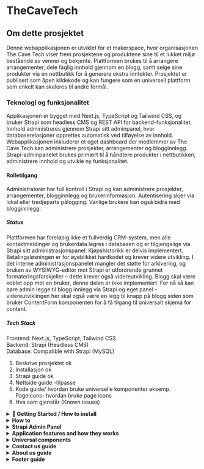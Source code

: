 # TheCaveTech

## Om dette prosjektet
Denne webapplikasjonen er utviklet for et makerspace, hvor organisasjonen The Cave Tech viser frem prosjektene og produktene sine til et lukket miljø bestående av venner og bekjente. Plattformen brukes til å arrangere arrangementer, dele faglig innhold gjennom en blogg, samt selge sine produkter via en nettbutikk for å generere ekstra inntekter. Prosjektet er publisert som åpen kildekode og kan fungere som en universell plattform som enkelt kan skaleres til andre formål.

### Teknologi og funksjonalitet
Applikasjonen er bygget med Next.js, TypeScript og Tailwind CSS, og bruker Strapi som headless CMS og REST API for backend-funksjonalitet. Innhold administreres gjennom Strapi sitt adminpanel, hvor databaserelasjoner opprettes automatisk ved tilføyelse av innhold. Webapplikasjonen inkluderer et eget dashboard der medlemmer av The Cave Tech kan administrere prosjekter, arrangementer og blogginnlegg. Strapi-adminpanelet brukes primært til å håndtere produkter i nettbutikken, administrere innhold og utvikle ny funksjonalitet.


#### Rolletilgang
Administratorer har full kontroll i Strapi og kan administrere prosjekter, arrangementer, blogginnlegg og brukerinformasjon. Autentisering skjer via lokal eller tredjeparts pålogging. Vanlige brukere kan også bidra med blogginnlegg.

##### Status
Plattformen har foreløpig ikke et fullverdig CRM-system, men alle kontaktmeldinger og brukerdata lagres i databasen og er tilgjengelige via Strapi sitt administrasjonspanel. Kjøpshistorikk er delvis implementert. Betalingsløsningen er for øyeblikket hardkodet og krever videre utvikling. I det interne administrasjonspanelet mangler det støtte for arkivering, og bruken av WYSIWYG-editor mot Strapi er utfordrende grunnet formateringsforskjeller – dette krever også videreutvikling. Blogg skal være koblet opp mot en bruker, denne delen er ikke implementert. For nå så kan bare admin legge til blogg innlegg via Strapi og eget panel - videreutviklingen her skal også være en legg til knapp på blogg siden som bruker ContentForm komponenten for å få tilgang til universalt skjema for content.

##### Tech Stack
Frontend: Next.js, TypeScript, Tailwind CSS  
Backend: Strapi (Headless CMS)  
Database: Compatible with Strapi (MySQL)

1. Beskrive prosjektet ok
2. Installasjon ok
3. Strapi guide ok
4. Nettside guide -tilpasse
5. Kode guide/ hvordan bruke universelle komponenter 
eksemp. PageIcons- hvordan bruke page icons
6. Hva som gjenstår (Known issues)

<details><summary><strong>🚀 Getting Started / How to install</strong></summary>
<br>
This setup is designed for testing purposes only, as the company prefers to handle deployment themselves.<br><br>

<details>
<summary>
1. Installation
</summary>

<br/>
Both frontend and backend have `.env.example` files.  
0. Create `.env` files in both frontend and backend folders and copy the contents from `.env.example` into `.env`.

# The database file contains only data, not images.

# <strong>Backend:</strong>

1. In the project root, you'll find a zipped database file.  
  Unzip it.
2. Start MySQL Workbench
3. Go to your root connection in Workbench → Administration → Users and Privileges → Add Account →  
  Enter `DATABASE_USERNAME` and `DATABASE_PASSWORD` as specified in your backend `.env` file
4. In Administrative Roles, select all and click Apply
5. Go to MySQL Connections and create a connection with the username from step 3
6. Enter the connection you just created
7. From the menu, select Server → Data Import
8. Choose "Import from Self-contained File" and select the file from step 1
9. For "Default Schema to be Imported To", choose "New" and enter `DATABASE_NAME` as in your `.env`
10. Select the schema from "Default Target Schema" and click Start Import
11. Refresh Schemas, and in Query, write `USE "database_name_from_env"` (e.g., `USE thecavetech`)

# <strong>Frontend:</strong>

Here, you just need to copy the contents from .env.example into .env.

After setting up `.env` in the root folder (where `.env.example` is):

**Run:**

#Backend
In your terminal:  
12. `cd backend`  
13. `npm i`  
14. `npm run develop`  
15. Navigate to the backend URL specified in your frontend `.env`  
16. If using our database file and prompted to create a user, use:

- Email: test@den.no
- Password: Gokstad1234

# OR

admin@admin.no  
Admin1234  

#Frontend

In the terminal:

1. `cd frontend`
2. `npm i`
3. `npm run dev`
4. Navigate to the frontend URL specified in your `.env`

**Testing:**

1. `cd frontend`
2. `npm run test` to run tests

</details>
<details>
<summary>
🔐 2. Setting up OAuth / 3rd-party SSO Providers <br>
For testing:
</summary>

# After npm run

#### ✅ Google

1. Go to: [https://console.cloud.google.com/welcome](https://console.cloud.google.com/welcome)  
  Click **Select a project** and create a new project.

2. Go to: [https://console.cloud.google.com/apis/credentials](https://console.cloud.google.com/apis/credentials)  
  Click **Create credentials** → Select **OAuth client ID**

  - **Application type:** Web Application
  - **Name:** Any name for your client
  - **Authorized redirect URIs (for testing):**
    - `http://localhost:3000/api/auth/callback/google`
    - `http://localhost:1337/api/connect/google/callback`

3. Go to: [https://console.cloud.google.com/auth/branding](https://console.cloud.google.com/auth/branding)  
  Here you can configure the **OAuth consent screen**.  
  The following is **not required for testing**, but **mandatory for deployment**:

  - Application name
  - Support email
  - Application logo (optional)
  - Privacy policy and terms of service
  - Authorized domains such as:
    - `https://www.thecavetech.org`
    - Domains used in redirect URIs

---

#### ✅ Facebook

1. Go to: [https://developers.facebook.com/](https://developers.facebook.com/)  
  Create a new app for OAuth.

2. Follow the guide:  
  [Learning Strapi Authentication Flows with the Facebook Provider](https://strapi.io/blog/learning-strapi-authentication-flows-with-the-facebook-provider)

3. **Testing locally with Ngrok:**
  - Run `ngrok http 3000` to generate a public URL.
  - Use this as the redirect URI in the Facebook Developer Portal, e.g.:  
    `https://abc123.ngrok.io/api/auth/callback/facebook`
  - For deployment, replace with your production URL:  
    `https://yourdomain.com/api/auth/callback/facebook`

---

#### ⚠️ Microsoft

- **Not tested**, as it requires a credit card for the trial period.
- The code is implemented **universally** and should work with Microsoft and other providers like Google and Facebook.

---

### ⚙️ Configuration in Strapi

1. Go to the **Strapi Admin Panel**
2. Navigate to **Settings**
3. Under **Users & Permissions Plugin**, select **Providers**
4. Choose your desired OAuth provider
5. Enter:
  - **Client ID** and **Client Secret** from previous steps (Google/Facebook)
6. Add the following redirect URLs:

  - Google: `http://localhost:3000/api/auth/callback/google`
  - Facebook: `http://localhost:3000/api/auth/callback/facebook`

7. For Microsoft: The redirect URL is generated automatically in Strapi

<details>
   <summary><strong>🖼️ Show Image</strong></summary>

   ![Screenshot](/ImagesForReadme/StrapiAddOauth.png)

   > 🔄 Remember to update **Authorized redirect URIs** when deploying the application so they point to the correct production URL.

</details>
</details>

<details>
<summary>
🔐 3. Setting up SendGrid <br>
For testing:
</summary>

1. Enable email in the Strapi admin panel:  
  Settings → Users & Permissions Plugin → Providers → Email → Enable > True → Save

2. Log in or register at https://app.sendgrid.com/
3. Create a new sender
4. Verify your email
5. Go to API settings and create an API key
6. After setup, save the API key in your `.env` file:
  ```
  SENDGRID_API_KEY=
  DEFAULT_FROM_EMAIL=
  DEFAULT_REPLY_TO_EMAIL=
  ```
  Use the same values as when you created the sender.

**SendGrid: Unauthorized Error issue while using SendGrid Email API**  
[Help Article](https://help.twilio.com/articles/10284917001627)

</details>

</details>

<details><summary><strong>How to</strong></summary>
<br>
<details><summary><strong>Change Global style</strong></summary>

<!-- Desktop (over 1024px) about header -->
--about-main-header: 60px;

### Veiledning for tilpasning av profilsidens design

Denne guiden forklarer hvordan du kan endre farger, fonter, avstander og andre designelementer i appkikasjonen uten å måtte endre koden direkte.

#### Hvor finner du stilene?
Alle globale designinnstillinger er definert som CSS-variabler i :root i filen `src/styles/global.css`. Disse variablene brukes gjennom hele prosjektet for å sikre konsistent styling.

#### Eksmempel på hvordan stylen kan byttes ut

Finn variabelen du vil endre, for eksempel:
```css
--color-primary: #d5bdaf; /* Header and dropdown menus */
```

Bytt ut verdien for å endre fargen globalt:
```css
--color-primary: #007bff; /* Blå */
```

#### Responsivitet
Egne verdier er definert for ulike skjermstørrelser via media queries:

Desktop (over 1024px):
```css
--landing-main-header: 60px;
```

Nettbrett (opptil 1024px):
```css
--landing-main-header: 36px;
```

Mobil (opptil 639px):
```css
--landing-main-header: 30px;
```

Mediaqueries eksempel:
```css
@media (max-width: 1024px) {
   :root {
      --about-main-header: 36px;
   }
}

@media (max-width: 639px) {
<br/> {
      --about-main-header: 30px;
   }
}
```

Videre må du inn i `tailwind.config.ts`:
```ts
theme: {
   extend: {
      fontSize: {
        "about-main-header": "var(--about-main-header)",
      },
   }
}
```

For å bruke denne størrelsen, skriv `text-about-main-header` i classname for tekstelementet.

#### Verdier
- Farger: Bruk hex-koder
- Fonter: Bruk fontnavn tilgjengelig via Google Fonts eller systemfonter (f.eks. "Arial, sans-serif")
- Avstander: Bruk CSS-enheter som rem, px, eller em (f.eks. 1rem, 16px)

</details>

<details><summary><strong>🔑 To change JWT Token Expiry/ how long JWT tokens are valid:</strong></summary>

- **backend/config/plugins.ts**

  - Find: `expiresIn: "7h"`
  - Change `"7h"` to your desired duration (e.g., `"24h"` for 24 hours).

- **lib/util/cookie.ts**
  - Find: `const maxAge = 7 * 60 * 60;`
  - Change `7` to the number of hours you want (e.g., `24 * 60 * 60` for 24 hours).

</details>

<details><summary><strong>✉️ Email Configuration & Templates</strong></summary>

## 1. Environment Variables

- Set email-related variables in your backend `.env` file.
![Screenshot](/ImagesForReadme/EmailEnv.png)

## 2. Plugin Configuration

- **backend/config/plugins.ts**
  - Configure your email provider and settings here.

## 3. Email Service & Templates

- **backend/src/service/**
  - All email logic, templates, and text changes are handled here.
  - To update email content or templates, edit the relevant files in this folder.

---

**Tip:**  
For custom email text and templates, always update files in `backend/src/service` to match your requirements.
</details>

<details><summary><strong>Reusable universal components</strong></summary>
<details><summary><strong>PageIcons</strong></summary>

`PageIcons`-komponenten brukes til å hente og vise SVG-ikoner fra `public/`-mappen der det er behov for det i prosjektet.  
📁 Plassering i prosjektet: `//frontend/src/components/ui/custom/PageIcons.tsx`  

- Dersom ikonet ikke lastes inn, vises en fallback med teksten **"Icon not available"**.  
- `alt`-teksten er viktig for tilgjengelighet (skjermlesere). Hvis `isDecorative` er satt til `true`, utelates `alt`.  
- SVG-filen må ligge i `public/[directory]/`-mappen.

### Eksempel på bruk:
1. **Importer komponenten der den skal brukes:**
```tsx
import PageIcons from "@/components/ui/custom/PageIcons";
```

2. Velg plassering der ikonet ligger i public mappen og navnet på ikonet. Der etter kan det velges str og alt tekst som det ønskes <br>
```tsx
<PageIcons name="lock" directory="profileIcons" size={18} alt="Låst" />
```
</details>


<details><summary><strong>SiteLogo</strong></summary>

SiteLogo er dynamisk komponent som henter og viser logoer (header eller footer) som er lagret i Strapi-backenden.  

📍 **Filplassering:**  
`/frontend/src/components/ui/SiteLogo.tsx`

### Eksempel på bruk:

1. **Strapi adminpanel:**
Under singletypen `SiteLogo`, last opp loge i feltene `HeaderLogo` og `FooterLogo`.

2.  **Importer komponenten der den skal brukes:**
```tsx
import { SiteLogo } from "@/components/ui/SiteLogo";
```

3. **For header logo (default)**
```tsx
<SiteLogo style={{ width: "auto", height: "45px" }} />
```

 **For footer logo**
 ```tsx
<SiteLogo type="footer" style={{ width: "auto", height: "45px" }} />
```
</details>


<details>
   <summary>📇 ContentCard</summary>

The `ContentCard` is a universal card component used throughout the application to display different types of content—such as projects, events, blogs, and products—in a consistent and visually appealing way.

#### How it works

- The same `ContentCard` component is used for all content types.
- An **adapter** (for example, `cardAdapter`) transforms the data for each content type (project, event, blog, product) into a format that the `ContentCard` understands.
- This makes it easy to add new content types or update the card design in one place, and have the changes reflected everywhere.

#### Example usages

**Displaying a list of projects:**

```tsx
import { UniversalCard } from "@/components/pageSpecificComponents/dashboard/contentManager/ContentCard";
import { adaptProjectToCardProps } from "@/lib/adapters/cardAdapter";

// Inside your component render:
<div className="grid grid-cols-1 sm:grid-cols-2 lg:grid-cols-3 gap-6">
  {projects.map((project) => (
   <UniversalCard
    key={project.id}
    {...adaptProjectToCardProps(project, handleProjectClick)}
   />
  ))}
</div>;
```

**Displaying a list of events:**

```tsx
import { UniversalCard } from "@/components/pageSpecificComponents/dashboard/contentManager/ContentCard";
import { adaptEventToCardProps } from "@/lib/adapters/cardAdapter";

// Inside your component render:
<div className="grid grid-cols-1 sm:grid-cols-2 lg:grid-cols-3 gap-6">
  {events.map((event) => (
   <UniversalCard
    key={event.id}
    {...adaptEventToCardProps(event, handleEventClick)}
   />
  ))}
</div>;
```

</details>
<details>
   <summary>🔎 SearchBar</summary>

The `SearchBar` is a universal component used throughout the application to help users quickly find relevant content, such as projects, events, blogs, or products. It provides a simple and consistent search experience on all pages where searching is needed. This can also easily change your search logic since now it's mostly really basic searching.

#### How it works

- The `SearchBar` displays a text input where users can type their search query.
- As the user types, the search query is updated in real time.
- Optionally, a search button can be shown for submitting the search (for example, by pressing Enter or clicking the button).
- The component is flexible and can be used for any type of content by simply passing the current search query and a function to update it.

#### Example usage

**Using the SearchBar in a page or component:**

```tsx
import { SearchBar } from "@/components/ui/SearchBar";
import { useState } from "react";

export default function ExamplePage() {
  const [searchQuery, setSearchQuery] = useState("");

  // Optional: handle search submit
  const handleSearch = (query: string) => {
   // Perform search logic here
   console.log("Searching for:", query);
  };

  return (
   <div>
    <SearchBar
      searchQuery={searchQuery}
      setSearchQuery={setSearchQuery}
      placeholder="Search projects or events"
      onSearch={handleSearch}
    />
    {/* Render your filtered content here */}
   </div>
  );
}
```

</details>
<details>
   <summary>🔀 SortDropdown</summary>

The `SortDropdown` is a universal component that lets users easily sort lists of content, such as projects, events, blogs, or products. It provides a consistent and user-friendly way to choose how items are ordered on any page.

#### How it works

- The `SortDropdown` displays a dropdown menu with different sorting options (for example: newest first, oldest first, alphabetical).
- When the user selects an option, the list updates to show the content in the chosen order.
- The component is flexible and can be used for any type of content by passing in the available sort options and a function to update the sort state.

#### Example usage

**Using the SortDropdown in a page or component:**

1. Import SortDropdown component and useState
```tsx
import { SortDropdown } from "@/components/ui/SortDropdown";
import { useState } from "react";
```
2. Set up what options of sorting you want and the state for it, here you can add a default state as well
```tsx
const sortOptions = [
  { value: "newest", label: "Newest first" },
  { value: "oldest", label: "Oldest first" },
  { value: "az", label: "A-Z" },
  { value: "za", label: "Z-A" },
];

export default function ExamplePage() {
  const [sort, setSort] = useState("newest");
```

3. 
</details>
<details>
    <summary>↻ LoadingSpinner</summary>

The `LoadingSpinner` is a universal component that shows a spinning animation while the app is loading data. It helps users understand that something is happening in the background and improves the user experience by providing visual feedback.

#### How it works

- The `LoadingSpinner` displays a spinning circle to indicate that content is loading.
- You can choose different sizes (small, medium, large) to fit different parts of your app.
- The spinner can be reused anywhere you need to show a loading state, such as when fetching projects, events, or blog posts.

#### Example usage

**Using the LoadingSpinner in a page or component:**

1. Import the LoadingSpinner component
```tsx
import { LoadingSpinner } from "@/components/ui/LoadingSpinner";
```
2. Use it where you want to show a loading state
```tsx
export default function ExamplePage({ isLoading }) {
  return (
    <div>
      {isLoading ? (
        <LoadingSpinner size="medium" />
      ) : (
        <div>Your loaded content here</div>
      )}
    </div>
  );
}
```
</details>
<details> <summary>Card</summary>
The Card component is a universal building block used throughout the application to display content in a clean, organized, and visually appealing way. It provides a consistent layout for different types of information, such as projects, events, blogs, or products.

#### How it works
The Card component wraps content in a styled box with rounded corners and a shadow, making information easy to read and visually separated from other elements.
It can be combined with CardHeader, CardBody, and CardFooter subcomponents to organize content into sections (for example: image at the top, details in the middle, actions at the bottom).
The card is flexible and can be used for any type of content by simply placing your content inside the card sections.

#### Example usage

1. Import the Card and its subcomponents:
```tsx
import { Card, CardHeader, CardBody, CardFooter } from "@/components/ui/Card";
```

2. Use the Card in your component:
```tsx
export default function ExamplePage() {
  return (
    <Card>
      <CardHeader>
        <h3>Project Title</h3>
      </CardHeader>
      <CardBody>
        <p>This is a short description of the project or content.</p>
      </CardBody>
      <CardFooter>
        <button>Read more</button>
      </CardFooter>
    </Card>
  );
}
```
</details>
<details>
    <summary>✏️ TipTapEditor</summary>

The `TipTapEditor` is a universal rich text editor component used throughout the application for writing and editing content, such as blog posts, project descriptions, or event details. It provides a user-friendly interface for adding formatted text, images, and links.

#### How it works

- The `TipTapEditor` allows users to write and format text with options like bold, italic, headings, lists, and links.
- Users can easily upload and insert images directly into their content.
- The editor supports text alignment and image alignment (left, center, right).
- It is flexible and can be used for any type of content that requires rich text editing.

#### Example usage

**Using the TipTapEditor in a form or page:**

1. Import editor component on where to use it
```tsx
import TipTapEditor from "@/components/ui/TipTapEditor";
```
2. Import useState and use it in created function
```tsx
import { useState } from "react";

export default function ExampleForm() {
  const [content, setContent] = useState("");
}
```
3. Add a return on the function that returns a form with the editor usage and needed props
```tsx
export default function ExampleForm() {
  
  return (
    <form>
      <label htmlFor="editor" className="block mb-2 font-medium">
        Content
      </label>
      <TipTapEditor
        value={content}
        onChange={setContent}
        placeholder="Write your content here..."
      />
      {/* Other form fields and submit button */}
    </form>
  );
}
```
</details>
<details>
    <summary>BackButton</summary>

The `BackButton` is a universal navigation component that lets users easily go back to the previous page or to a specific route. It helps users navigate the app more intuitively and can be customized to fit different designs and needs.

#### How it works

- The `BackButton` displays a button (optionally with an icon and custom label) that, when clicked, takes the user back to the previous page or to a specified route.
- You can customize the icon, label, size, and style to match your page.
- The button can be used anywhere in the app where you want to provide a clear way for users to go back or navigate.

#### Example usage

**Using the BackButton in a page or component:**

```tsx
import BackButton from "@/components/ui/BackButton";

// Standard back button (goes to previous page)
<BackButton />

// Back button to a specific route
<BackButton route="/dashboard" />

// Custom design and label
<BackButton 
  className="bg-blue-500 text-white px-4 py-2 rounded-lg flex items-center"
  iconClassName="mr-2"
>
  Go to Dashboard
</BackButton>

// Without icon
<BackButton showIcon={false} />

// With a different icon
<BackButton iconName="arrow-left" iconDirectory="navIcons" />
```
</details>
</details>
</details>

<details><summary><strong>Strapi Admin Panel</strong></summary>

## Strapi Admin Panel

The Strapi Admin Panel is the main interface for managing all content, users, and settings in your application.

---

### 🛠️ Tips

- **ESLint & Tailwind CSS:**  
   If you see "unknown at rule" errors in Tailwind CSS, install the **PostCSS Language Support** extension for VSCode. This improves syntax highlighting and color visualization.

---

### 👤 Admin Roles & Permissions

Strapi uses roles to manage access and permissions:

| Role            | Description                                                             |
| --------------- | ----------------------------------------------------------------------- |
| **Super Admin** | Full access to all system functions. Used for critical system tasks.    |
| **Editor**      | Can manage and publish all content, including content from other users. |
| **Author**      | Can manage only the content they have created.                          |

#### How to Change Roles

1. Log in to the Strapi admin panel.
2. Go to **Settings** in the sidebar.
3. Under **USERS & PERMISSIONS PLUGIN**, select **Roles**.
4. Click on a role to view or modify its permissions.
5. Adjust permissions as needed.
6. Click **Save** to apply changes.

# For Public users

Choose find and find one on every thing to show content from strapi

# For Admin

Choose every thing

![Screenshot](/ImagesForReadme/StrapiPermisions.png)

#### How to Manage Roles

- To edit an existing role, click the pencil icon next to the role.
- To add a new role, click **+ Add new role** at the top right.
- Configure permissions for different plugins and features.
- Remember to **Save** after making changes.
- We have only implemented </br>
  ![Screenshot](/ImagesForReadme/userRoles.png)

---

### 📦 Content Management

Strapi organizes content into **Collection Types** (multiple entries) and **Single Types** (unique pages).

#### Accessing the CMS

1. Log in to the admin panel.
2. The **Content Manager** dashboard appears.
3. Use the left sidebar to navigate content types.

#### Content Types

- **Collection Types:**

  - Blog: Manage blog posts
  - ContactSubmission: View form submissions
  - Event: Manage events
  - Project: Showcase projects
  - User: Manage user accounts
  - User Profile: Extended user info

- **Single Types:**
  - AboutUs: Company info and team
  - AuthSetting: Authentication settings
  - ContactPage: Contact page config
  - Footer: Website footer content
  - GlobalSetting: Site-wide settings
  - LandingPageHero: Landing page hero section

#### Managing Content

- **View/Edit:**

  - Click a content type in the sidebar.
  - For Collection Types: See a list of entries.
  - For Single Types: Go directly to the editing interface.

- **Create New Entry (Collection Types):**

  1.  Select the Collection Type.
  2.  Click **+ Add an entry**.
  3.  Fill in the fields.
  4.  Click **Save** (draft) or **Publish** (live).

- **Edit Entry:**
  1.  Click the entry to edit.
  2.  Make changes.
  3.  Click **Save** (draft) or **Publish** (live).

#### Publishing Workflow

- **Draft:** Content is saved but not visible to the public.
- **Published:** Content is live and visible on the website.

---

</details>

<details><summary><strong>Application features and how they works</strong></summary>
  
### User Features

- **Activity page**

  - Gives an easy overview of every project and events in a clean card format.
  - Gives users an easy switching between showing project or events with a selector in top right
  - Gives users a way to search for names of projects or events depending of which is shown.
  - Users can click on each activity card to be taken to another page with that cards information
  - Users can filter the activities after status. If you want to see upcoming events, or projects in planning phase.
  - Users can sort between the activities aphabetical, reverse, newest or oldest first. Newest first is set as default.

- **Blog page**

  - Same as activities here users can see all blogs posted on application.
  - Users can also filter, search and sort similar just adapted to blogg posts instead. Here the filter is category based.
  - Users should be able to add blogg with a simple "add new blog" button on top right of container. (Not fully implemented, but has components needed)
  - Users can also by clicking on posts get taken to another page with detailed information about the clicked post.
  - Every blog posts should be connected to a specific user that made the posts (Author), with a way to show that user on the detail page.

- **E-Commerce Shop**

  - Users can easily see all products created by The Cave Tech that they have put on their store. This is shown in a clean grid card format
  - Users can search after products inside the store.
  - Users can filter products they want shown based on categories.
  - Users can sort after newest or oldest products.
  - Users can add product they want to cart by clicking on "Legg til i handlekurv" button on product they want.
  - Users can go to their cart to be taken to another page for showing all products inside their own cart.

- **About us page**

  - Here the users can switch between reading about The Cave Tech history or their team.
  - History will contain information about how The Cave Tech became who they are today. Their journey.
  - Their team will contain information about each member in The Cave Tech.

- **Contact Page**

  - Users can see information about The Cave Tech.
  - Users can contact The Cave Tech using a submit form for submiting a message directly to their mail.

### Admin Features

- **Content Management**

  - Admins can customize content on pages inside Strapi admin panel that is set up with our frontend
  - Admins will also get a custom panel with their userpanel only for admin permissions.
  - Admins will in custom admin panel be able to use functionalities for administrating projects, events and blogs.
  - When choosing what to administrate admins will be taken to a table of chosen content. Here they can add, delete, edit or view details.

- **User Management**

  - Inside Strapi admins will have access to view all different users using their system/application
  - Admins can here delete users that breach terms of service on web application or for other reasons.
  - Admins can change and control permissions for different aspects of application.

### Authentication

- **Login and register**

  - Users can login with local account created for access to The Cave Tech application
  - Users can login with third party providers like google, microsoft or facebook.
  - Logging in with third party providers will create local account connected to provider used.
  - Users will be validated with security validation when creating local account. This helps users create a safe and secure account.
  - Validation on register and login will be live and server based.
  - When creating an account the "create" button will be grayed out and unclickable before all validation is followed.
  - Login and register uses forms for a clean and effective design and user experience.

- **Role-Based Access**
  - Application will have a role based system where you will see and have different actions based on your permissions.
  - Admins will be users with extra persmissions that allow for customization on content for the application.
  - There are different actions that cant be preformed before you have logged into an account. Includes sign up for events and being able to use the CRM functionality.
  - Header will be different depending on logged in status since if not logged in you will not have CRM access at all.

### Data Management

- **Order History** - Track customer purchases (partially implemented)
- **Contact Storage** - All form submissions stored in database
- **User Profiles** - Extended profile information for community members

</details>

<details>
    <summary><strong>Universal components</strong></summary>
<details>
    <summary>📇 ContentCard</summary>

The `ContentCard` is a universal card component used throughout the application to display different types of content—such as projects, events, blogs, and products—in a consistent and visually appealing way.

#### How it works

- The same `ContentCard` component is used for all content types.
- An **adapter** (for example, `cardAdapter`) transforms the data for each content type (project, event, blog, product) into a format that the `ContentCard` understands.
- This makes it easy to add new content types or update the card design in one place, and have the changes reflected everywhere.

#### Example usages

**Displaying a list of projects:**

```tsx
import { UniversalCard } from "@/components/pageSpecificComponents/dashboard/contentManager/ContentCard";
import { adaptProjectToCardProps } from "@/lib/adapters/cardAdapter";

// Inside your component render:
<div className="grid grid-cols-1 sm:grid-cols-2 lg:grid-cols-3 gap-6">
  {projects.map((project) => (
    <UniversalCard
      key={project.id}
      {...adaptProjectToCardProps(project, handleProjectClick)}
    />
  ))}
</div>;
```

**Displaying a list of events:**

```tsx
import { UniversalCard } from "@/components/pageSpecificComponents/dashboard/contentManager/ContentCard";
import { adaptEventToCardProps } from "@/lib/adapters/cardAdapter";

// Inside your component render:
<div className="grid grid-cols-1 sm:grid-cols-2 lg:grid-cols-3 gap-6">
  {events.map((event) => (
    <UniversalCard
      key={event.id}
      {...adaptEventToCardProps(event, handleEventClick)}
    />
  ))}
</div>;
```

</details>
<details>
    <summary>🔎 SearchBar</summary>

The `SearchBar` is a universal component used throughout the application to help users quickly find relevant content, such as projects, events, blogs, or products. It provides a simple and consistent search experience on all pages where searching is needed. This can also easily change your search logic since now it's mostly really basic searching.

#### How it works

- The `SearchBar` displays a text input where users can type their search query.
- As the user types, the search query is updated in real time.
- Optionally, a search button can be shown for submitting the search (for example, by pressing Enter or clicking the button).
- The component is flexible and can be used for any type of content by simply passing the current search query and a function to update it.

#### Example usage

**Using the SearchBar in a page or component:**

```tsx
import { SearchBar } from "@/components/ui/SearchBar";
import { useState } from "react";

export default function ExamplePage() {
  const [searchQuery, setSearchQuery] = useState("");

  // Optional: handle search submit
  const handleSearch = (query: string) => {
    // Perform search logic here
    console.log("Searching for:", query);
  };

  return (
    <div>
      <SearchBar
        searchQuery={searchQuery}
        setSearchQuery={setSearchQuery}
        placeholder="Search projects or events"
        onSearch={handleSearch}
      />
      {/* Render your filtered content here */}
    </div>
  );
}
```

</details>
<details>
    <summary>🔀 SortDropdown</summary>

The `SortDropdown` is a universal component that lets users easily sort lists of content, such as projects, events, blogs, or products. It provides a consistent and user-friendly way to choose how items are ordered on any page.

#### How it works

- The `SortDropdown` displays a dropdown menu with different sorting options (for example: newest first, oldest first, alphabetical).
- When the user selects an option, the list updates to show the content in the chosen order.
- The component is flexible and can be used for any type of content by passing in the available sort options and a function to update the sort state.

#### Example usage

**Using the SortDropdown in a page or component:**

```tsx
import { SortDropdown } from "@/components/ui/SortDropdown";
import { useState } from "react";

const sortOptions = [
  { value: "newest", label: "Newest first" },
  { value: "oldest", label: "Oldest first" },
  { value: "az", label: "A-Z" },
  { value: "za", label: "Z-A" },
];

export default function ExamplePage() {
  const [sort, setSort] = useState("newest");

  return (
    <div>
      <SortDropdown
        sort={sort}
        setSort={setSort}
        options={sortOptions}
        placeholder="Sort by"
      />
      {/* Render your sorted content here */}
    </div>
  );
}
```

</details>
<details>
    <summary>↻ LoadingSpinner</summary>

The `LoadingSpinner` is a universal component that shows a spinning animation while the app is loading data. It helps users understand that something is happening in the background and improves the user experience by providing visual feedback.

#### How it works

- The `LoadingSpinner` displays a spinning circle to indicate that content is loading.
- You can choose different sizes (small, medium, large) to fit different parts of your app.
- The spinner can be reused anywhere you need to show a loading state, such as when fetching projects, events, or blog posts.

#### Example usage

**Using the LoadingSpinner in a page or component:**

```tsx
import { LoadingSpinner } from "@/components/ui/LoadingSpinner";

export default function ExamplePage({ isLoading }) {
  return (
    <div>
      {isLoading ? (
        <LoadingSpinner size="medium" />
      ) : (
        <div>Your loaded content here</div>
      )}
    </div>
  );
}
```

</details>
<details>
    <summary>Card</summary>

The `Card` component is a universal building block used throughout the application to display content in a clean, organized, and visually appealing way. It provides a consistent layout for different types of information, such as projects, events, blogs, or products.

#### How it works

- The `Card` component wraps content in a styled box with rounded corners and a shadow, making information easy to read and visually separated from other elements.
- It can be combined with `CardHeader`, `CardBody`, and `CardFooter` subcomponents to organize content into sections (for example: image at the top, details in the middle, actions at the bottom).
- The card is flexible and can be used for any type of content by simply placing your content inside the card sections.

#### Example usage

**Using the Card component in a page or component:**

```tsx
import { Card, CardHeader, CardBody, CardFooter } from "@/components/ui/Card";

export default function ExamplePage() {
  return (
    <Card>
      <CardHeader>
        <h3>Project Title</h3>
      </CardHeader>
      <CardBody>
        <p>This is a short description of the project or content.</p>
      </CardBody>
      <CardFooter>
        <button>Read more</button>
      </CardFooter>
    </Card>
  );
}
```

</details>
<details>
    <summary></summary>

The `Card` component is a universal building block used throughout the application to display content in a clean, organized, and visually appealing way. It provides a consistent layout for different types of information, such as projects, events, blogs, or products.

#### How it works

- The `Card` component wraps content in a styled box with rounded corners and a shadow, making information easy to read and visually separated from other elements.
- It can be combined with `CardHeader`, `CardBody`, and `CardFooter` subcomponents to organize content into sections (for example: image at the top, details in the middle, actions at the bottom).
- The card is flexible and can be used for any type of content by simply placing your content inside the card sections.

#### Example usage

**Using the Card component in a page or component:**

```tsx
import { Card, CardHeader, CardBody, CardFooter } from "@/components/ui/Card";

export default function ExamplePage() {
  return (
    <Card>
      <CardHeader>
        <h3>Project Title</h3>
      </CardHeader>
      <CardBody>
        <p>This is a short description of the project or content.</p>
      </CardBody>
      <CardFooter>
        <button>Read more</button>
      </CardFooter>
    </Card>
  );
}
```

</details>
**Why use universal components?**

- **Saves time** - Makes you only build and update one feature, and it will work everywhere in the application where needed.
- **Consistent look** - The application as a whole will have a much full and clean look to it by using universal components. This helps for easier user flow and understandability for users.
- **Easy to maintain** - If the application needs to change something in the code, you only need to change in one place. Removes all grunt work needed to maintainabilty by redoing changes everywhere when they do the same.
- **Flexibility** - You can easy flex your application for when you need to add new content. This means you will only need to add without having to rewrite alot of extra code.
- **Scalability** - It makes everything in the code organized. This helps when the project starts growing with more features that needs to be added.
</details>

<details>
    <summary>
        <strong>Contact us guide<strong>
     </summary>
    To access messages in Strapi:

1. Log in to the Strapi admin panel
2. Click on "Content Manager" in the left menu
3. Under "Collection Types" select "ContactSubmission"
4. Click on a message (name) to open it and see all details

That's it! You'll then see all submitted contact forms with name, email, phone, and status. You can search, filter, and change message status from there.

</details>

<details>
    <summary>
        <strong>About us guide<strong>
            </summary>

           Strapi is a headless CMS (Content Management System) that allows you to manage content independently from frontend presentation. "AboutUs" is set up as a Single Type in your Strapi configuration, meaning it's a single content page with two main components: a history section and a team section.

<strong>Log in to Strapi:<strong>

1. Open your browser and go to your Strapi instance URL (typically something like http://localhost:1337/admin or your custom domain address)
2. Log in with your username and password
   <strong>Navigate to the Content Manager:<strong>
3. On the left side of the screen, you'll find the main navigation menu
4. Click on the "Content Manager" icon (it appears to be the first icon in the menu you're currently on)
   <strong>Find AboutUs under Single Types:<strong>
   In the Content Manager, content is organized into two main categories:

5. "COLLECTION TYPES" - for content types with multiple entries
6. "SINGLE TYPES" - for content types with only one entry
7. Scroll down to the "SINGLE TYPES" section (which has the number "6" next to it, indicating 6 different single types)
8. Under "SINGLE TYPES", find "AboutUs" in the list (marked with a blue arrow in the image)
9. Click on "AboutUs" to open this content type
   <strong>AboutUs editing screen:
10. After clicking on "AboutUs", you'll arrive at the editing screen shown in the image
11. Here you'll see two main sections: "history" and "teamCard" (both are empty with "(0)" indicating no entries)
12. To add content, click on the plus icon (+) or on the text "No entry yet. Click to add one."
</details>

<details>
    <summary><strong>Footer guide<strong></summary>
The Footer configuration allows you to manage website footer content, including business hours and social media (Instagram) information.
        Navigation:

1. You're in the "Footer" section under "SINGLE TYPES" in the left sidebar
2. Footer is highlighted in blue in the menu
3. There's a "Back" button at the top to return to the previous screen

Footer Content Sections:

1. openingHours (0): Empty section with "No entry yet. Click to add one." message and a plus icon
2. instaGram: Contains two fields:

- url: Empty text input field for the Instagram profile URL
- icon: Empty media field with "Click to add an asset or drag and drop one in this area" message and a plus icon

Status:

1. The Footer is marked as "Published" (green label)
2. You can switch between "DRAFT" and "PUBLISHED" versions using the tabs

Action Buttons:

1. In the ENTRY panel on the right:

- "Publish" button: To publish changes
- "Save" button: To save without publishing

To update the Footer content:

1. For opening hours: Click the plus icon to add entries to the openingHours section
   For Instagram:

- Type your Instagram URL in the url field
- Upload an Instagram icon by clicking the plus icon in the icon field
</details>

